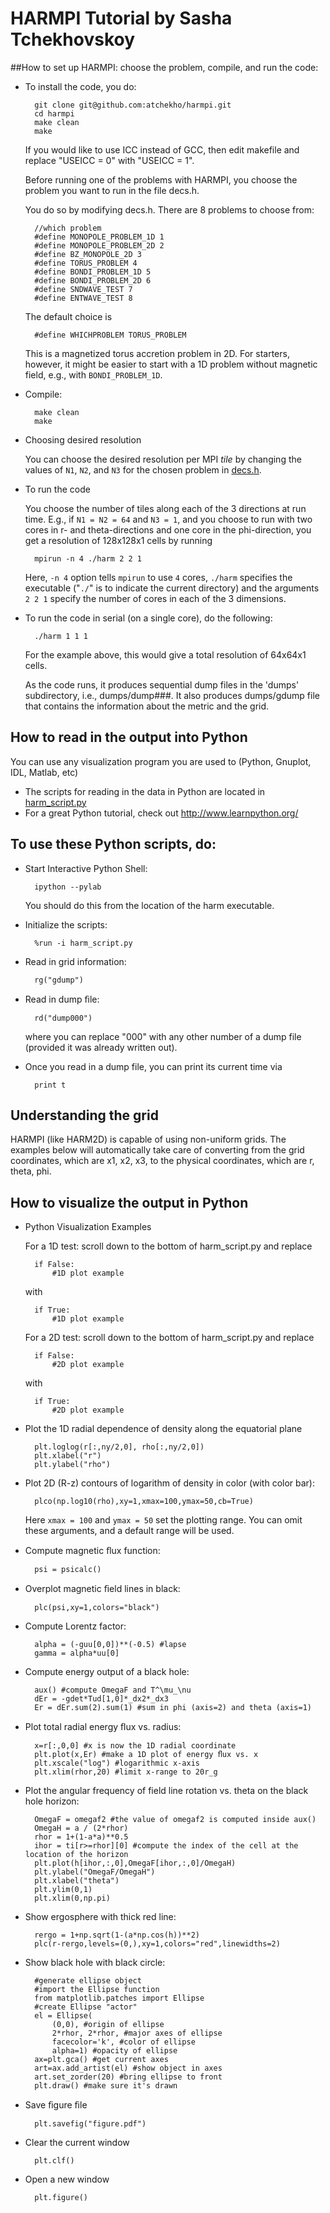 # HARMPI Tutorial by Sasha Tchekhovskoy

##How to set up HARMPI: choose the problem, compile, and run the code:

* To install the code, you do:

		git clone git@github.com:atchekho/harmpi.git
		cd harmpi
		make clean
		make

	If you would like to use ICC instead of GCC, then edit makefile and replace "USEICC = 0" with "USEICC = 1".

	Before running one of the problems with HARMPI, you choose the problem you want to run in the file decs.h.

	You do so by modifying decs.h. There are 8 problems to choose from:

		//which problem
		#define MONOPOLE_PROBLEM_1D 1
		#define MONOPOLE_PROBLEM_2D 2
		#define BZ_MONOPOLE_2D 3
		#define TORUS_PROBLEM 4
		#define BONDI_PROBLEM_1D 5
		#define BONDI_PROBLEM_2D 6
		#define SNDWAVE_TEST 7
		#define ENTWAVE_TEST 8

	The default choice is

		#define WHICHPROBLEM TORUS_PROBLEM

	This is a magnetized torus accretion problem in 2D. For starters, however, it might be easier to start with a 1D problem without magnetic field, e.g., with `BONDI_PROBLEM_1D`.

* Compile:

		make clean
		make

* Choosing desired resolution

	You can choose the desired resolution per MPI *tile* by changing the values of `N1`, `N2`, and `N3` for the chosen problem in [decs.h](decs.h).

* To run the code

	You choose the number of tiles along each of the 3 directions at run time. E.g., if `N1 = N2 = 64` and `N3 = 1`, and you choose to run with two cores in r- and theta-directions and one core in the phi-direction, you get a resolution of 128x128x1 cells by running

		mpirun -n 4 ./harm 2 2 1

	Here, `-n 4` option tells `mpirun` to use `4` cores, `./harm` specifies the executable ("`./`" is to indicate the current directory) and the arguments `2 2 1` specify the number of cores in each of the 3 dimensions.

* To run the code in serial (on a single core), do the following:

		./harm 1 1 1

	For the example above, this would give a total resolution of 64x64x1 cells.

	As the code runs, it produces sequential dump files in the 'dumps' subdirectory, i.e., dumps/dump###. It also produces dumps/gdump file that contains the information about the metric and the grid.

## How to read in the output into Python

You can use any visualization program you are used to (Python, Gnuplot, IDL, Matlab, etc)
* The scripts for reading in the data in Python are located in [harm_script.py](harm_script.py)
* For a great Python tutorial, check out <http://www.learnpython.org/>

## To use these Python scripts, do:

* Start Interactive Python Shell:

		ipython --pylab

	You should do this from the location of the harm executable.

* Initialize the scripts:

		%run -i harm_script.py

* Read in grid information:

		rg("gdump")

* Read in dump ﬁle:

		rd("dump000")

	where you can replace "000" with any other number of a dump file (provided it was already written out).

* Once you read in a dump file, you can print its current time via

		print t

## Understanding the grid

HARMPI (like HARM2D) is capable of using non-uniform grids. The examples below will automatically take care of converting from the grid coordinates, which are x1, x2, x3, to the physical coordinates, which are r, theta, phi.

## How to visualize the output in Python
* Python Visualization Examples

	For a 1D test: scroll down to the bottom of harm_script.py and replace

		if False:
			#1D plot example

	with

		if True:
			#1D plot example

	For a 2D test: scroll down to the bottom of harm_script.py and replace

		if False:
			#2D plot example

	with

		if True:
			#2D plot example

* Plot the 1D radial dependence of density along the equatorial plane

		plt.loglog(r[:,ny/2,0], rho[:,ny/2,0])
		plt.xlabel("r")
		plt.ylabel("rho")

* Plot 2D (R-z) contours of logarithm of density in color (with color bar):

		plco(np.log10(rho),xy=1,xmax=100,ymax=50,cb=True)

	Here `xmax = 100` and `ymax = 50` set the plotting range. You can omit these arguments, and a default range will be used.

* Compute magnetic ﬂux function:

		psi = psicalc()

* Overplot magnetic ﬁeld lines in black:

		plc(psi,xy=1,colors="black")

* Compute Lorentz factor:

		alpha = (-guu[0,0])**(-0.5) #lapse
		gamma = alpha*uu[0]

* Compute energy output of a black hole:

		aux() #compute OmegaF and T^\mu_\nu
		dEr = -gdet*Tud[1,0]*_dx2*_dx3
		Er = dEr.sum(2).sum(1) #sum in phi (axis=2) and theta (axis=1)

* Plot total radial energy ﬂux vs. radius:

		x=r[:,0,0] #x is now the 1D radial coordinate
		plt.plot(x,Er) #make a 1D plot of energy ﬂux vs. x
		plt.xscale("log") #logarithmic x-axis
		plt.xlim(rhor,20) #limit x-range to 20r_g

* Plot the angular frequency of field line rotation vs. theta on the black hole horizon:

		OmegaF = omegaf2 #the value of omegaf2 is computed inside aux()
		OmegaH = a / (2*rhor)
		rhor = 1+(1-a*a)**0.5
		ihor = ti[r>=rhor][0] #compute the index of the cell at the location of the horizon
		plt.plot(h[ihor,:,0],OmegaF[ihor,:,0]/OmegaH)
		plt.ylabel("OmegaF/OmegaH")
		plt.xlabel("theta")
		plt.ylim(0,1)
		plt.xlim(0,np.pi)

* Show ergosphere with thick red line:

		rergo = 1+np.sqrt(1-(a*np.cos(h))**2)
		plc(r-rergo,levels=(0,),xy=1,colors="red",linewidths=2)

* Show black hole with black circle:

		#generate ellipse object
		#import the Ellipse function
		from matplotlib.patches import Ellipse
		#create Ellipse "actor"
		el = Ellipse(
			(0,0), #origin of ellipse
			2*rhor, 2*rhor, #major axes of ellipse
			facecolor='k', #color of ellipse
			alpha=1) #opacity of ellipse
		ax=plt.gca() #get current axes
		art=ax.add_artist(el) #show object in axes
		art.set_zorder(20) #bring ellipse to front
		plt.draw() #make sure it's drawn

* Save ﬁgure ﬁle

		plt.savefig("figure.pdf")

* Clear the current window

		plt.clf()

* Open a new window

		plt.figure()

	
